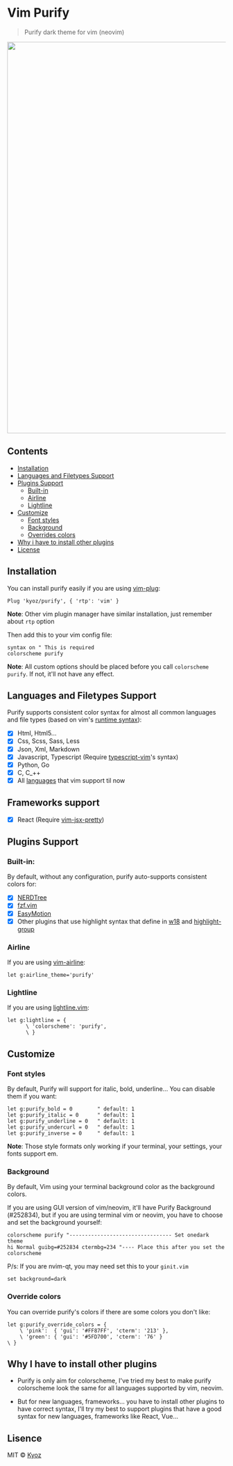 # Vim Purify
> Purify dark theme for vim (neovim)

<p align="center">
  <img src="https://i.imgur.com/ej5vWWS.png" width="900px">
</p>

## Contents

- [Installation](#installation)
- [Languages and Filetypes Support](#languages-and-filetypes-support)
- [Plugins Support](#plugins-support)
  - [Built-in](#built-in)
  - [Airline](#airline)
  - [Lightline](#lightline)
- [Customize](#customize)
  - [Font styles](#font-styles)
  - [Background](#background)
  - [Overrides colors](#overrides-colors)
- [Why i have to install other plugins](#why-i-have-to-install-other-plugins)
- [License](#license)

## Installation

You can install purify easily if you are using [vim-plug](https://github.com/junegunn/vim-plug):

```vim
Plug 'kyoz/purify', { 'rtp': 'vim' }
```

**Note**: Other vim plugin manager have similar installation, just remember about `rtp` option

Then add this to your vim config file:

```vim
syntax on " This is required
colorscheme purify
```

**Note**: All custom options should be placed before you call `colorscheme purify`. If not, it'll not have any effect.

## Languages and Filetypes Support

Purify supports consistent color syntax for almost all common languages and file types (based on vim's [runtime syntax](https://github.com/vim/vim/tree/master/runtime/syntax)):

- [x] Html, Html5...
- [x] Css, Scss, Sass, Less
- [x] Json, Xml, Markdown
- [x] Javascript, Typescript (Require [typescript-vim](https://github.com/leafgarland/typescript-vim)'s syntax)
- [x] Python, Go
- [x] C, C_++
- [x] All [languages](https://github.com/vim/vim/tree/master/runtime/syntax) that vim support til now

## Frameworks support

- [x] React (Require [vim-jsx-pretty](https://github.com/MaxMEllon/vim-jsx-pretty))

## Plugins Support

### Built-in:

By default, without any configuration, purify auto-supports consistent colors for:

- [x] [NERDTree](https://github.com/scrooloose/nerdtree)
- [x] [fzf.vim](https://github.com/junegunn/fzf.vim)
- [x] [EasyMotion](https://github.com/easymotion/vim-easymotion)
- [x] Other plugins that use highlight syntax that define in [w18](http://vimdoc.sourceforge.net/htmldoc/syntax.html#syntax) and [highlight-group](http://vimdoc.sourceforge.net/htmldoc/options.html#'highlight')

### Airline

If you are using [vim-airline](https://github.com/vim-airline/vim-airline):

```
let g:airline_theme='purify'
```

### Lightline

If you are using [lightline.vim](https://github.com/itchyny/lightline.vim):

```
let g:lightline = {
      \ 'colorscheme': 'purify',
      \ }
```

## Customize

### Font styles

By default, Purify will support for italic, bold, underline... You can disable them if you want:

```
let g:purify_bold = 0        " default: 1
let g:purify_italic = 0      " default: 1
let g:purify_underline = 0   " default: 1
let g:purify_undercurl = 0   " default: 1
let g:purify_inverse = 0     " default: 1
```

**Note**: Those style formats only working if your terminal, your settings, your fonts support em.

### Background

By default, Vim using your terminal background color as the background colors.

If you are using GUI version of vim/neovim, it'll have Purify Background (#252834), but if you are using terminal vim or neovim, you have to choose and set the background yourself:

```
colorscheme purify "--------------------------------- Set onedark theme
hi Normal guibg=#252834 ctermbg=234 "---- Place this after you set the colorscheme
```

P/s: If you are nvim-qt, you may need set this to your `ginit.vim`

```
set background=dark
```

### Override colors

You can override purify's colors if there are some colors you don't like:

```
let g:purify_override_colors = {
    \ 'pink':  { 'gui': '#FF87FF', 'cterm': '213' },
    \ 'green': { 'gui': '#5FD700', 'cterm': '76' }
\ }
```

## Why I have to install other plugins

- Purify is only aim for colorscheme, I've tried my best to make purify colorscheme look the same for all languages supported by vim, neovim.

- But for new languages, frameworks... you have to install other plugins to have correct syntax, I'll try my best to support plugins that have a good syntax for new languages, frameworks like React, Vue...

## Lisence
MIT © [Kyoz](mailto:banminkyoz@gmail.com)
